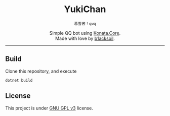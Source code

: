 ﻿<div align="center">

# YukiChan

`暮雪酱！qwq`

Simple QQ bot using [Konata.Core](https://github.com/KonataDev/Konata.Core).  
Made with love by [b1acksoil](https://github.com/b1acksoil).

</div>

---

## Build
Clone this repository, and execute
```shell
dotnet build
```

## License
This project is under [GNU GPL v3](./LICENSE) license.
